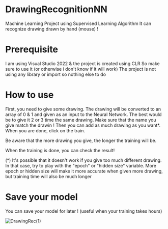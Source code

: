 # DrawingRecognitionNN

Machine Learning Project using Supervised Learning Algorithm
It can recognize drawing drawn by hand (mouse) !

# Prerequisite

I am using Visual Studio 2022 & the project is created using CLR
So make sure to use it (or otherwise i don't know if it will work)
The project is not using any library or import so nothing else to do

# How to use

First, you need to give some drawing. The drawing will be converted to an array of 0 & 1 and given as an input to the Neural Network.
The best would be to give it 2 or 3 time the same drawing. Make sure that the name you give match the drawin !
Then you can add as much drawing as you want*.
When you are done, click on the train.

Be aware that the more drawing you give, the longer the training will be.

When the training is done, you can check the result!

(*) It's possible that it doesn't work if you give too much different drawing. In that case, try to play with the "epoch" or "hidden size" variable.
More epoch or hidden size will make it more accurate when given more drawing, but training time will also be much longer

# Save your model

You can save your model for later ! (useful when your training takes hours)


![DrawingRec(1)](https://github.com/ScarletsuMember01/DrawingRecognitionNN/assets/43983653/6d86ff75-4b10-4374-81e3-ba2ba31cf783)
